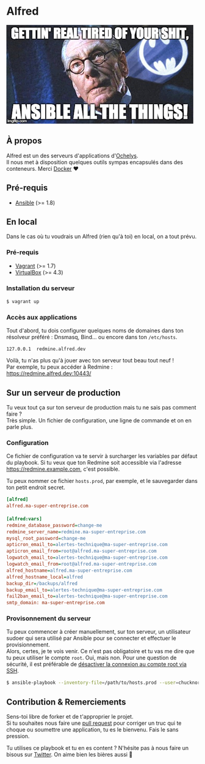# Alfred

![Alfred](https://raw.githubusercontent.com/Ochelys/alfred/master/alfred.jpg)

## À propos

Alfred est un des serveurs d'applications d'[Ochelys](http://www.ochelys.com/).  
Il nous met à disposition quelques outils sympas encapsulés dans des conteneurs. Merci [Docker](https://www.docker.com/) ♥

## Pré-requis

* [Ansible](http://docs.ansible.com/) (>= 1.8)

## En local

Dans le cas où tu voudrais un Alfred (rien qu'à toi) en local, on a tout prévu.

### Pré-requis

* [Vagrant](http://www.vagrantup.com/) (>= 1.7)
* [VirtualBox](https://www.virtualbox.org/) (>= 4.3)

### Installation du serveur

```sh
$ vagrant up
```

### Accès aux applications

Tout d'abord, tu dois configurer quelques noms de domaines dans ton résolveur préféré : Dnsmasq, Bind… ou encore dans ton `/etc/hosts`.

```
127.0.0.1  redmine.alfred.dev
```

Voilà, tu n'as plus qu'à jouer avec ton serveur tout beau tout neuf !  
Par exemple, tu peux accéder à Redmine  : https://redmine.alfred.dev:10443/

## Sur un serveur de production

Tu veux tout ça sur ton serveur de production mais tu ne sais pas comment faire ?  
Très simple. Un fichier de configuration, une ligne de commande et on en parle plus.

### Configuration

Ce fichier de configuration va te servir à surcharger les variables par défaut du playbook. Si tu veux que ton Redmine soit accessible via l'adresse https://redmine.example.com, c'est possible.

Tu peux nommer ce fichier `hosts.prod`, par exemple, et le sauvegarder dans ton petit endroit secret.

```ini
[alfred]
alfred.ma-super-entreprise.com

[alfred:vars]
redmine_database_password=change-me
redmine_server_name=redmine.ma-super-entreprise.com
mysql_root_password=change-me
apticron_email_to=alertes-technique@ma-super-entreprise.com
apticron_email_from=root@alfred.ma-super-entreprise.com
logwatch_email_to=alertes-technique@ma-super-entreprise.com
logwatch_email_from=root@alfred.ma-super-entreprise.com
alfred_hostname=alfred.ma-super-entreprise.com
alfred_hostname_local=alfred
backup_dir=/backups/alfred
backup_email_to=alertes-technique@ma-super-entreprise.com
fail2ban_email_to=alertes-technique@ma-super-entreprise.com
smtp_domain: ma-super-entreprise.com
```

### Provisonnement du serveur

Tu peux commencer à créer manuellement, sur ton serveur, un utilisateur sudoer qui sera utilisé par Ansible pour se connecter et effectuer le provisionnement.  
Alors, certes, je te vois venir. Ce n'est pas obligatoire et tu vas me dire que tu peux utiliser le compte `root`. Oui, mais non. Pour une question de sécurité, il est préférable de [désactiver la connexion au compte root via SSH](http://www.howtogeek.com/howto/linux/security-tip-disable-root-ssh-login-on-linux/).

```sh
$ ansible-playbook --inventory-file=/path/to/hosts.prod --user=chucknorris --sudo --ask-sudo-pass site.yml
```

## Contribution & Remerciements

Sens-toi libre de forker et de t'approprier le projet.  
Si tu souhaites nous faire une [pull request](https://help.github.com/articles/using-pull-requests/) pour corriger un truc qui te choque ou soumettre une application, tu es le bienvenu. Fais le sans pression.

Tu utilises ce playbook et tu en es content ? N'hésite pas à nous faire un bisous sur [Twitter](https://twitter.com/ochelys). On aime bien les bières aussi :beers:
